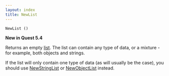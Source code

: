 ```yaml
---
layout: index
title: NewList
---
```


    NewList ()

**New in Quest 5.4**

Returns an empty [list](../types/list.html). The list can contain any type of data, or a mixture - for example, both objects and strings.

If the list will only contain one type of data (as will usually be the case), you should use [NewStringList](newstringlist.html) or [NewObjectList](newobjectlist.html) instead.

